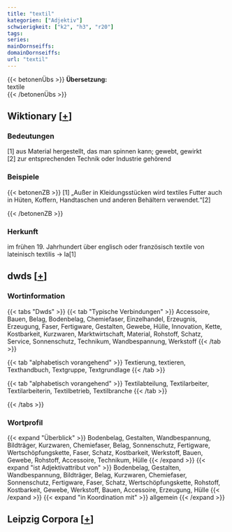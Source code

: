 ```yaml
---
title: "textil"
kategorien: ["Adjektiv"]
schwierigkeit: ["k2", "h3", "r20"]
tags:
series:
mainDornseiffs:
domainDornseiffs:
url: "textil"
---
```


{{< betonenÜbs >}}
**Übersetzung:**  
textile  
{{< /betonenÜbs >}}

## Wiktionary [[+](https://de.wiktionary.org/wiki/textil)]

### Bedeutungen
[1] aus Material hergestellt, das man spinnen kann; gewebt, gewirkt  
[2] zur entsprechenden Technik oder Industrie gehörend  

### Beispiele
{{< betonenZB >}}
[1] „Außer in Kleidungsstücken wird textiles Futter auch in Hüten, Koffern, Handtaschen und anderen Behältern verwendet.“[2]  

{{< /betonenZB >}}
### Herkunft
im frühen 19. Jahrhundert über englisch oder französisch textile von lateinisch textilis → la[1]  



## dwds [[+](https://www.dwds.de/wb/textil)]

### Wortinformation
{{< tabs "Dwds" >}}
{{< tab "Typische Verbindungen" >}}
Accessoire, Bauen, Belag, Bodenbelag, Chemiefaser, Einzelhandel, Erzeugnis, Erzeugung, Faser, Fertigware, Gestalten, Gewebe, Hülle, Innovation, Kette, Kostbarkeit, Kurzwaren, Marktwirtschaft, Material, Rohstoff, Schatz, Service, Sonnenschutz, Technikum, Wandbespannung, Werkstoff
{{< /tab >}}

{{< tab "alphabetisch vorangehend" >}}
Textierung, textieren, Texthandbuch, Textgruppe, Textgrundlage
{{< /tab >}}

{{< tab "alphabetisch vorangehend" >}}
Textilabteilung, Textilarbeiter, Textilarbeiterin, Textilbetrieb, Textilbranche
{{< /tab >}}

{{< /tabs >}}

### Wortprofil
{{< expand "Überblick" >}} Bodenbelag, Gestalten, Wandbespannung, Bildträger, Kurzwaren, Chemiefaser, Belag, Sonnenschutz, Fertigware, Wertschöpfungskette, Faser, Schatz, Kostbarkeit, Werkstoff, Bauen, Gewebe, Rohstoff, Accessoire, Technikum, Hülle {{< /expand >}}
{{< expand "ist Adjektivattribut von" >}} Bodenbelag, Gestalten, Wandbespannung, Bildträger, Belag, Kurzwaren, Chemiefaser, Sonnenschutz, Fertigware, Faser, Schatz, Wertschöpfungskette, Rohstoff, Kostbarkeit, Gewebe, Werkstoff, Bauen, Accessoire, Erzeugung, Hülle {{< /expand >}}
{{< expand "in Koordination mit" >}} allgemein {{< /expand >}}

## Leipzig Corpora [[+](https://corpora.uni-leipzig.de/en/res?word=textil&corpusId=deu_newscrawl-public_2018)]

